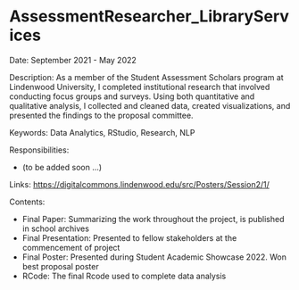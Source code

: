 # AssessmentResearcher_LibraryServices

Date:
September 2021 - May 2022

Description:
As a member of the Student Assessment Scholars program at Lindenwood University, I completed institutional research that involved conducting focus groups and surveys. Using both quantitative and qualitative analysis, I collected and cleaned data, created visualizations, and presented the findings to the proposal committee.

Keywords:
Data Analytics, RStudio, Research, NLP

Responsibilities:
- (to be added soon ...)

Links:
https://digitalcommons.lindenwood.edu/src/Posters/Session2/1/

Contents:
- Final Paper: Summarizing the work throughout the project, is published in school archives
- Final Presentation: Presented to fellow stakeholders at the commencement of project
- Final Poster: Presented during Student Academic Showcase 2022. Won best proposal poster
- RCode: The final Rcode used to complete data analysis
